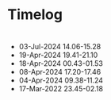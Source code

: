 # Timelog

#
- 03-Jul-2024 14.06-15.28
- 19-Apr-2024 19.41-21.10
- 18-Apr-2024 00.43-01.53
- 08-Apr-2024 17.20-17.46
- 04-Apr-2024 09.38-11.24
- 17-Mar-2022 23.45-02.18

